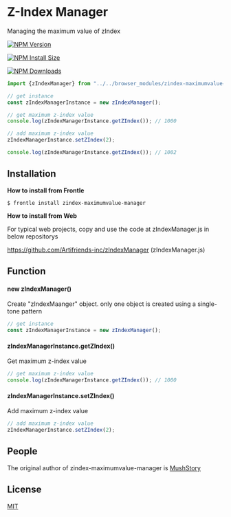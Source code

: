 # Z-Index Manager

Managing the maximum value of zIndex



 [![NPM Version][npm-version-image]][npm-url]

 [![NPM Install Size][npm-install-size-image]][npm-install-size-url]

 [![NPM Downloads][npm-downloads-image]][npm-downloads-url]

```javascript
import {zIndexManager} from "../../browser_modules/zindex-maximumvalue-manager/zIndexManager.js";

// get instance
const zIndexManagerInstance = new zIndexManager();

// get maximum z-index value
console.log(zIndexManagerInstance.getZIndex()); // 1000

// add maximum z-index value
zIndexManagerInstance.setZIndex(2);

console.log(zIndexManagerInstance.getZIndex()); // 1002

```



## Installation

**How to install from Frontle**

```shell
$ frontle install zindex-maximumvalue-manager
```



**How to install from Web**

For typical web projects, copy and use the code at zIndexManager.js in below repositorys

https://github.com/Artifriends-inc/zIndexManager (zIndexManager.js)



## Function

#### new zIndexManager()

Create "zIndexMaanger" object. only one object is created using a single-tone pattern

```javascript
// get instance
const zIndexManagerInstance = new zIndexManager();
```



#### zIndexManagerInstance.getZIndex()

Get maximum z-index value

```javascript
// get maximum z-index value
console.log(zIndexManagerInstance.getZIndex()); // 1000
```



#### zIndexManagerInstance.setZIndex()

Add maximum z-index value

```javascript
// add maximum z-index value
zIndexManagerInstance.setZIndex(2);
```



## People

The original author of zindex-maximumvalue-manager is [MushStory](https://github.com/MushStory)



## License

 [MIT](LICENSE)



[npm-downloads-image]: https://badgen.net/npm/dm/zindex-maximumvalue-manager
[npm-downloads-url]: https://npmcharts.com/compare/zindex-maximumvalue-manager?minimal=true
[npm-install-size-image]: https://badgen.net/packagephobia/install/zindex-maximumvalue-manager
[npm-install-size-url]: https://packagephobia.com/result?p=zindex-maximumvalue-manager
[npm-url]: https://npmjs.org/package/zindex-maximumvalue-manager
[npm-version-image]: https://badgen.net/npm/v/zindex-maximumvalue-manager
